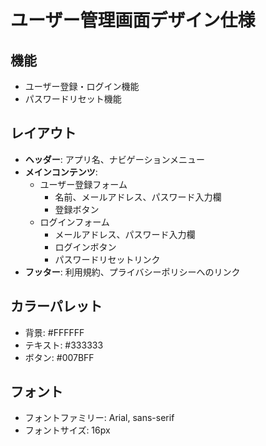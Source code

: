 # ユーザー管理画面デザイン仕様

## 機能
- ユーザー登録・ログイン機能
- パスワードリセット機能

## レイアウト
- **ヘッダー**: アプリ名、ナビゲーションメニュー
- **メインコンテンツ**:
  - ユーザー登録フォーム
    - 名前、メールアドレス、パスワード入力欄
    - 登録ボタン
  - ログインフォーム
    - メールアドレス、パスワード入力欄
    - ログインボタン
    - パスワードリセットリンク
- **フッター**: 利用規約、プライバシーポリシーへのリンク

## カラーパレット
- 背景: #FFFFFF
- テキスト: #333333
- ボタン: #007BFF

## フォント
- フォントファミリー: Arial, sans-serif
- フォントサイズ: 16px
